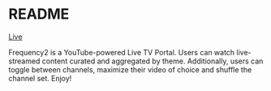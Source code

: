 # README

[Live](https://frequency2.live)

Frequency2 is a YouTube-powered Live TV Portal. Users can watch live-streamed content curated and aggregated by theme. Additionally, users can toggle between channels, maximize their video of choice and shuffle the channel set. Enjoy!
